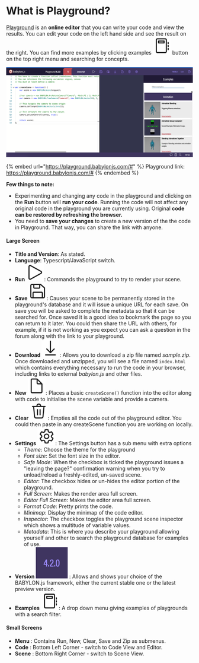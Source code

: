 # What is Playground?

[Playground](https://playground.babylonjs.com) is an **online editor** that you can write your code and view the results. You can edit your code on the left hand side and see the result on the right. You can find more examples by clicking  examples <img src="../../../.gitbook/assets/examples (1).svg" alt="" data-size="line"> button on the top right menu and searching for concepts.

![Playground editor view with Example tab open](../../../.gitbook/assets/playground.png)

{% embed url="https://playground.babylonjs.com/#" %}
Playground link: https://playground.babylonjs.com/#
{% endembed %}

**Few things to note:**

* Experimenting and changing any code in the playground and clicking on the **Run** button will **run your code**. Running the code will not affect any original code in the playground you are currently using. Original **code can be restored by refreshing the browser.**
* You need to **save your changes** to create a new version of the the code in Playground. That way, you can share the link with anyone.&#x20;

#### Large Screen <a href="#large-screen" id="large-screen"></a>

* **Title and Version**: As stated.
* **Language**: Typescript/JavaScript switch.
* **Run** ![run](../../../.gitbook/assets/play.svg): Commands the playground to try to render your scene.
* **Save** ![save](../../../.gitbook/assets/save.svg): Causes your scene to be permanently stored in the playground's database and it will issue a unique URL for each save. On save you will be asked to complete the metadata so that it can be searched for. Once saved it is a good idea to bookmark the page so you can return to it later. You could then share the URL with others, for example, if it is not working as you expect you can ask a question in the forum along with the link to your playground.
* **Download** ![zip](../../../.gitbook/assets/download.svg): Allows you to download a zip file named _sample.zip_. Once downloaded and unzipped, you will see a file named `index.html` which contains everything necessary to run the code in your browser, including links to external _babylon.js_ and other files.
* **New** ![new](../../../.gitbook/assets/new.svg): Places a basic `createScene()` function into the editor along with code to initialise the scene variable and provide a camera.
* **Clear** ![clear](<../../../.gitbook/assets/clear (1).svg>): Empties all the code out of the playground editor. You could then paste in any createScene function you are working on locally.
* **Settings** ![set](../../../.gitbook/assets/options.svg): The Settings button has a sub menu with extra options
  * _Theme_: Choose the theme for the playground
  * _Font size_: Set the font size in the editor.
  * _Safe Mode_: When the checkbox is ticked the playground issues a "leaving the page?" confirmation warning when you try to unload/reload a freshly-edited, un-saved scene.
  * _Editor_: The checkbox hides or un-hides the editor portion of the playground.
  * _Full Screen_: Makes the render area full screen.
  * _Editor Full Screen_: Makes the editor area full screen.
  * _Format Code_: Pretty prints the code.
  * _Minimap_: Display the minimap of the code editor.
  * _Inspector_: The checkbox toggles the playground scene inspector which shows a multitude of variable values.
  * _Metadata_: This is where you describe your playground allowing yourself and other to search the playground database for examples of use.
* **Version** <img src="../../../.gitbook/assets/screen-shot-2021-03-19-at-3.14.25-pm.png" alt="" data-size="line"> : Allows and shows your choice of the BABYLON.js framework, either the current stable one or the latest preview version.
* **Examples** ![examples](../../../.gitbook/assets/examples.svg): A drop down menu giving examples of playgrounds with a search filter.

#### Small Screens <a href="#small-screens" id="small-screens"></a>

* **Menu** : Contains Run, New, Clear, Save and Zip as submenus.
* **Code** : Bottom Left Corner - switch to Code View and Editor.
* **Scene** : Bottom Right Corner - switch to Scene View.



